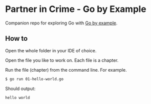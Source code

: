 # Partner in Crime - Go by Example

Companion repo for exploring Go with [Go by example](https://gobyexample.com/).

## How to

Open the whole folder in your IDE of choice.

Open the file you like to work on. Each file is a chapter.

Run the file (chapter) from the command line. For example.

```sh
$ go run 01-hello-world.go
```

Should output:

```sh
hello world
```
